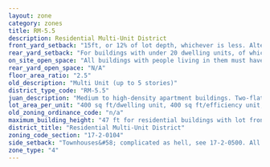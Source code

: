 ```yaml
---
layout: zone
category: zones
title: RM-5.5
description: Residential Multi-Unit District
front_yard_setback: "15ft, or 12% of lot depth, whichever is less. Alternatively, setback can be the average front yard depth of nearest 2 lots."
rear_yard_setback: "For buildings with under 20 dwelling units, of which at least 33% are &quot;accessible&quot;&#58; 50 ft or 24% of lot depth, whichever is less. For other buildings&#58; 50 ft or 30% of lot depth, whichever is less."
on_site_open_space: "All buildings with people living in them must have at least 36 sq ft of on-site open space per dwelling unit. (See 17-2-0308)"
rear_yard_open_space: "N/A"
floor_area_ratio: "2.5"
old_description: "Multi Unit (up to 5 stories)"
district_type_code: "RM-5.5"
juan_description: "Medium to high-density apartment buildings. Two-flats, townhouses, and single family homes are also allowed."
lot_area_per_unit: "400 sq ft/dwelling unit, 400 sq ft/efficiency unit, 200 sq ft/SRO unit"
old_zoning_ordinance_code: "n/a"
maximum_building_height: "47 ft for residential buildings with lot frontage of less than 75 ft, 60 ft when lot front is over that. None for schools and churches."
district_title: "Residential Multi-Unit District"
zoning_code_section: "17-2-0104"
side_setback: "Townhouses&#58; complicated as hell, see 17-2-0500. All other buildings&#58; Combined width of side setbacks must equal 20% of lot width, and neither setback can be less than 2 feet or 8% of lot width (whichever is greater.) But no setback is required to be wider than 5 feet."
zone_type: "4"
---
```


